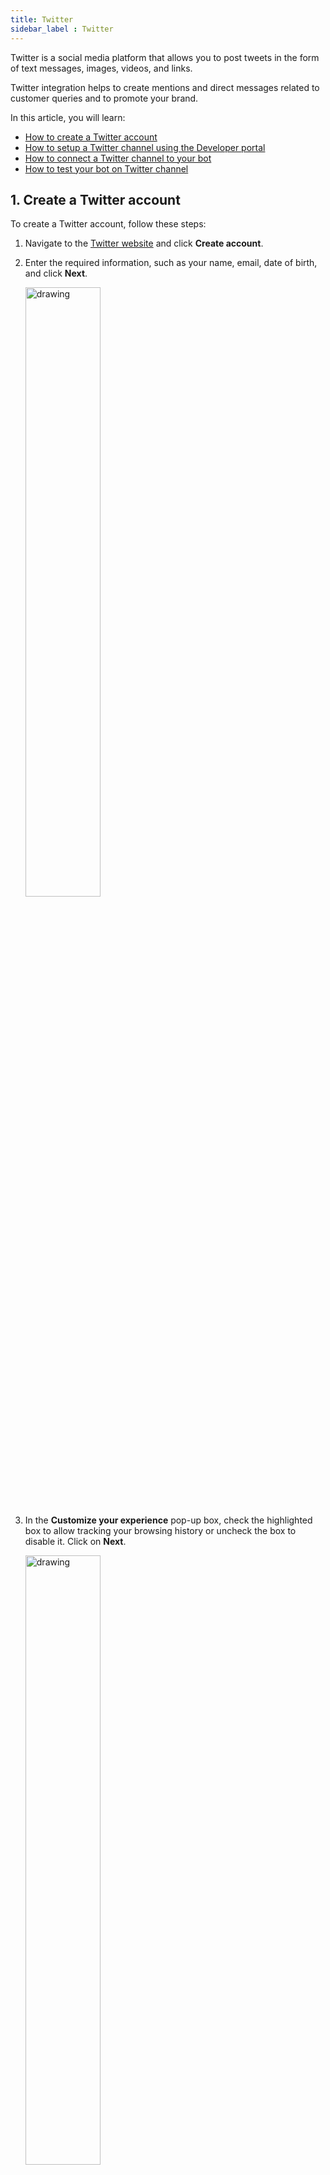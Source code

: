 ```yaml
---
title: Twitter
sidebar_label : Twitter
---
```


Twitter is a social media platform that allows you to post tweets in the form of text messages, images, videos, and links.

Twitter integration helps to create mentions and direct messages related to customer queries and to promote your brand.

In this article, you will learn:
* [How to create a Twitter account](#1-create-a-twitter-account)
* [How to setup a Twitter channel using the Developer portal](#2-setup-twitter-channel-using-developer-portal)
* [How to connect a Twitter channel to your bot](#3-connect-twitter-channel-to-your-bot)
* [How to test your bot on Twitter channel](#4-test-your-bot-on-twitter)

## 1. Create a Twitter account

To create a Twitter account, follow these steps:

1. Navigate to the [Twitter website](https://twitter.com/i/flow/signup) and click **Create account**.

2. Enter the required information, such as your name, email, date of birth, and click **Next**.

   <img src="https://i.imgur.com/awiGWBi.png" alt="drawing" width="50%"/>
 
3. In the **Customize your experience** pop-up box, check the highlighted box to allow tracking your browsing history or uncheck the box to disable it. Click on **Next**.

   <img src="https://i.imgur.com/lKczbUt.png" alt="drawing" width="50%"/>
   
4. Verify your information and click **Sign up**.
 
   <img src="https://i.imgur.com/dwczCO8.png" alt="drawing" width="50%"/>
  
5. Enter the verification code that is sent to your email address and click **Next**. 
:::note
If you have used your phone number, you will receive the code through SMS.
:::

   <img src="https://i.imgur.com/Rb65bA4.png" alt="drawing" width="50%"/>
 
6. Enter a password and click **Next**.

   <img src="https://i.imgur.com/Ad3L3zj.png" alt="drawing" width="50%"/>

7. You need to **Upload a profile picture** (optional) or click **Skip for now**.

    <img src="https://i.imgur.com/OJVPh91.png" alt="drawing" width="50%"/>
	
8. Enter a username and click **Next**. You can also select the username, which is automatically generated by Twitter based on your information. 
 
   <img src="https://i.imgur.com/Dd9SUHU.png" alt="drawing" width="50%"/>
   
9. Click **Allow notifications** to receive notifications for your recent activities.

    <img src="https://i.imgur.com/m4Wu0Zj.png" alt="drawing" width="50%"/>
	
10. Your Twitter account will be successfully created.

    ![](https://i.imgur.com/qiJfoxJ.png)

## 2. Setup Twitter channel using developer portal

To get the access token, access token secret, consumer key, and consumer secret, you need to connect to the developer portal. Use this [link](https://developer.twitter.com/en/apps).

#### Prerequisites

* Ensure that your phone number is verified.
* Ensure that your Twitter developer account is reviewed by the Twitter support team.

To setup a Twitter channel using the developer portal, follow these steps:

1.  Login to the [developer portal](https://developer.twitter.com/en/apps) and click **+Create Project**.

     ![](https://i.imgur.com/xy7Dp5K.png)

2. Enter your project name and click **Next**.

    ![](https://i.imgur.com/krAbxXA.png)


3. Select a required use case and click **Next**.

    ![](https://i.imgur.com/lzUUWWR.png)
	
4. Enter a description of your project and click **Next**.

    ![](https://i.imgur.com/NKyznKD.png)

5. Select your preferred app environment and click **Next**.

   ![](https://i.imgur.com/I2sO4Vo.png)
   
6. Enter your app name and click **Next**.

   ![](https://i.imgur.com/OIg2v4j.png)
   
7. You can view **API key** and **API key Secret**. Click **App settings**.

    ![](https://i.imgur.com/5iUCGIs.png)
  
8. Click **Set up** under **User authentication settings**.

9. On the User authentication settings page, configure the following:
   * Under **App permissions**, enable Read and write and Direct message to allow read tweets and profile information, read and post direct messages.
   * Under **Type of App**, enable **Web App, Automated App or Bot**.
   * Under **App info**, enter the callback URL and the website URL.
   * Click **Save**.

   ![](https://i.imgur.com/bNwmAtj.png)

10. After enabling the above permissions, a **Client ID** and **Client Secret** are generated after enabling the above permissions.

    ![](https://i.imgur.com/B5W1Twl.png)

11. Navigate to **Keys and Tokens**, regenerate **Consumer Keys** and **Access Token and Secret** and copy them to connect the Twitter channel to your bot.

    ![](https://i.imgur.com/bzkk13Z.png)

12. To setup environment, under **Products** click **Twitter API V2**. 

     ![](https://i.imgur.com/8wNjpPU.png)
	 
13. Select **Pro** pricing plan to interact with the bot.

:::note
* It is recommended to select either Pro or Enterprise plan to interact with the Yellow's bot.
:::

   ![](https://i.imgur.com/F0SVCp6.png)
   
The following are the limits for pro plan:

Endpoint | Ratelimit
---------|----------
agent/bot messages | 1000 requests / 24 hours per user
agent/bot messages| 200 requests / 15 mins per user


## 3. Connect Twitter to your bot

To connect the Twitter channel to the Yellow.ai platform, follow these steps:

1. On the switcher, click **Channels > Social**.

   ![](https://i.imgur.com/CEoJTaZ.png)
   
2. Click **Connect**, to connect your bot to Twitter.

   ![](https://i.imgur.com/PFvwsPc.png)

3. Enter the account details such as **Access token, Access token secret, Consumer key, Consumer secret**, and **Environment name** that you have copied from the Twitter's developer portal. Click **Add account**.   
   
    <img src="https://i.imgur.com/AVpx2pt.png" alt="drawing" width="80%"/>

3. Add **Click account**. Your Twitter channel will be successfully connected.

## 4. Test your bot on Twitter

After connecting your bot to a Twitter, you can test your bot.

To test your bot on Twitter, follow these steps:

1. Open your Twitter account and click **Messages**.

    ![](https://i.imgur.com/8NFC9bY.jpg)

2. In the **Search bar**, search your bot name. 

     ![](https://i.imgur.com/yQbZTmr.png)

3. Select your bot to start the conversation and test it to ensure that it is working as expected.

    ![](https://i.imgur.com/U83LsQH.png)


## 5. Twitter pricing plans

The following are the pricing plans for Twitter:

1. **Free Developer App**: This plan does not allow you to access the Direct Message (DM) lookup (get messages) or manage API (post messages).

2. **Basic Developer App**: This plan allows you to access both DM lookups and manage DM APIs with the following messaging limits:

   1. **Direct messages**: There is no limit on the number of direct messages that can be sent from Twitter to Yellow, but there is a limit on how many times you can look up or poll for new messages via the Twitter API. You can do that 5 times in 15 minutes and check for new messages every 3 minutes with this plan.

     ##### **Limitaions**

       * Bot or agent can send 5 messages in 15 minutes
       * Bot or agent can send 50 messages in 24 hours

   2. **Mentions**: Similar to direct messages, there is no limit on the number of mentioned tweets received at Yellow. There is a limit to how many times you can use the lookup API to fetch new tweets. And there is a limit of 10 request in 15 minutes for this plan, which means you can check for new mentions every 1.5 seconds, approximately.

      ##### **Limitaions**
      
        * A bot or agent can reply or comment 100 messages in the mentioned tweets in 24 hours.

3. **Pro Developer App**: This plan allows you to access both DM lookups and manage DM APIs with the following messaging limits:

    1. **Direct messages**: There is no limit on the number of direct messages that can be sent from Twitter to Yellow, but there is a limit on how many times you can look up or poll for new messages via the Twitter API. You can do that 100 times in 15 minutes and check for new messages every 10 seconds with this plan.

     ##### **Limitaions**

       * Bot or agent can send 200 messages in 15 minutes
       * Bot or agent can send 1000 messages in 24 hours

   2. **Mentions**: Similar to direct messages, there is no limit on the number of mention tweets received at Yellow. There will be a limit on how many times you can use the lookup API to fetch new tweets. There is a limit of 300 requests in 15 minutes for this plan, which means we can check for new mentions every 3 to 4 seconds.

       ##### **Limitaions**
      
          * A bot or agent can reply or comment 100 messages in the mentioned tweets in 15 mins.
          * A bot or agent can reply or comment 10000 messages in the mentioned tweets in 24 hours.

 




      
